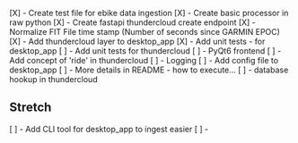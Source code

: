[X] - Create test file for ebike data ingestion
[X] - Create basic processor in raw python
[X] - Create fastapi thundercloud create endpoint
[X] - Normalize FIT File time stamp (Number of seconds since GARMIN EPOC)
[X] - Add thundercloud layer to desktop_app
[X] - Add unit tests - for desktop_app
[ ] - Add unit tests for thundercloud
[ ] - PyQt6 frontend
[ ] - Add concept of 'ride' in thundercloud 
[ ] - Logging 
[ ] - Add config file to desktop_app
[ ] - More details in README - how to execute...
[ ] - database hookup in thundercloud

## Stretch
[ ] - Add CLI tool for desktop_app to ingest easier
[ ] - 